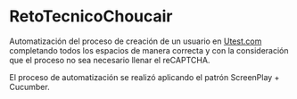 # RetoTecnicoChoucair

Automatización del proceso de creación de un usuario en [Utest.com](https://utest.com) completando todos los espacios de manera correcta y con la consideración que el proceso no sea necesario llenar el reCAPTCHA. 

El proceso de automatización se realizó aplicando el patrón ScreenPlay + Cucumber.
